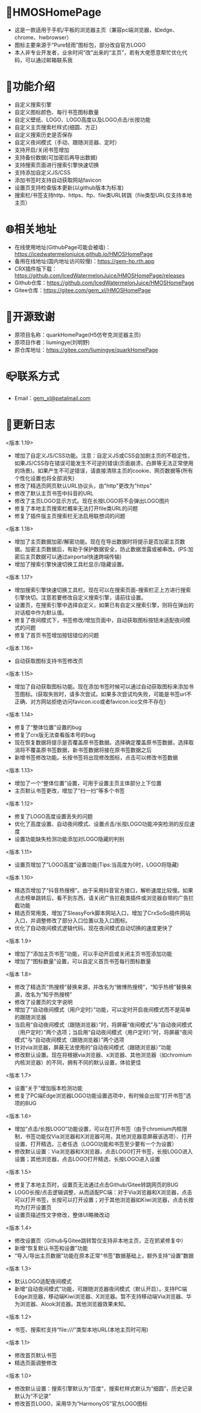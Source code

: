 # 🎯HMOSHomePage
* 这是一款适用于手机/平板的浏览器主页（兼容pc端浏览器，如edge、chrome、hwbrowser）
* 图标主要来源于“Pure轻雨”图标包，部分改自官方LOGO
* 本人非专业开发者，业余时间“改”出来的“主页”，若有大佬愿意帮忙优化代码，可以通过邮箱联系我
# 💎功能介绍
* 自定义搜索引擎
* 自定义图标颜色、每行书签图标数量
* 自定义壁纸、LOGO、LOGO高度以及LOGO点击/长按功能
* 自定义主页搜索栏样式(细圆、方正)
* 自定义搜索历史是否保存
* 自定义夜间模式（手动、跟随浏览器、定时）
* 支持开启/关闭书签增加
* 支持备份数据(可加密后再导出数据)
* 支持搜索页面进行搜索引擎快速切换
* 支持添加自定义JS/CSS
* 添加书签时支持自动获取网站favicon
* 设置页支持检查版本更新(以github版本为标准)
* 搜索栏/书签支持http、https、ftp、file类URL转跳（file类型URL仅支持本地主页）
# 🌐相关地址
* 在线使用地址(GithubPage可能会被墙)：https://icedwatermelonjuice.github.io/HMOSHomePage
* 备用在线地址(国内地址访问较慢)：https://gem-hp.rth.app
* CRX插件版下载：https://github.com/IcedWatermelonJuice/HMOSHomePage/releases
* Github仓库：https://github.com/IcedWatermelonJuice/HMOSHomePage
* Gitee仓库：https://gitee.com/gem_xl/HMOSHomePage
# 🌹开源致谢
* 原项目名称：quarkHomePage(H5仿夸克浏览器主页)
* 原项目作者：liumingye(刘明野)
* 原仓库地址：https://gitee.com/liumingye/quarkHomePage
# 📪联系方式
* Email：gem_xl@petalmail.com
# 📕更新日志
<版本 1.19>
* 增加了自定义JS/CSS功能。注意：自定义JS或CSS会加剧主页的不稳定性，如果JS/CSS存在错误可能发生不可逆的错误(页面崩溃，白屏等无法正常使用的场景)。如果产生不可逆错误，请直接清除主页的cookie、网页数据等(所有个性化设置也将全部消失)
* 修改了精选页网页默认URL协议头，由"http"更改为"https"
* 修改了默认主页书签中抖音的URL
* 修改了主页LOGO显示方式。现在长按LOGO将不会弹出LOGO图片
* 修复了本地主页搜索栏概率无法打开file类URL的问题
* 修复了插件版主页搜索栏无法启用联想词的问题

<版本 1.18>
* 增加了主页数据加密/解密功能。现在在导出数据时将提示是否加密主页数据。加密主页数据后，有助于保护数据安全，防止数据泄露或被串改。(PS:加密后主页数据可以通过airportal快速跨端传输)
* 增加了搜索引擎快速切换工具栏显示/隐藏设置。

<版本 1.17>
* 增加搜索引擎快速切换工具栏。现在可以在搜索页面-搜索栏正上方进行搜索引擎快切。注意若要修改自定义搜索引擎，请前往设置。
* 设置页，在搜索引擎中选择自定义，如果已有自定义搜索引擎，则将在弹出的对话框中作为默认值。
* 修复了夜间模式下，书签修改/增加页面中，自动获取图标按钮未适配夜间模式的问题
* 修复了首页书签增加按钮错位的问题

<版本 1.16>
* 自动获取图标支持书签修改页

<版本 1.15>
* 增加了自动获取图标功能。现在添加书签时候可以通过自动获取图标来添加书签图标。(获取失败时，请多次尝试。如果多次尝试均失败，可能是书签url不正确、对方网站拒绝访问favicon.ico或者favicon.ico文件不存在)

<版本 1.14>
* 修复了“整体位置”设置的bug
* 修复了crx版无法查看版本号的bug
* 现在恢复数据将提示是否覆盖原书签数据。选择确定覆盖原书签数据，选择取消将不覆盖原书签数据，新书签数据将接在原书签数据之后
* 新增书签修改功能。长按书签将出现修改图标，点击可以修改书签数据

<版本 1.13>
* 增加了一个“整体位置”设置，可用于设置主页主体部分上下位置
* 主页默认书签更改，增加了“扫一扫”等多个书签

<版本 1.12>
* 修复了LOGO高度设置丢失的问题
* 优化了高度设置、自动夜间模式、设置点击/长按LOGO功能冲突检测的反应速度
* 设置功能缺失检测功能添加对LOGO隐藏的判别

<版本 1.11>
* 设置页增加了“LOGO高度”设置功能(Tips:当高度为0时，LOGO将隐藏)

<版本 1.10>
* 精选页增加了“抖音热搜榜”。由于采用抖音官方接口，解析速度比较慢。如果点击榜单跳转后，看不到东西，请关闭广告拦截类插件或浏览器自带的广告拦截功能
* 精选页常用类，增加了SleasyFork脚本网站入口，增加了CrxSoSo插件网站入口，并调整修改了部分入口位置以及入口图标。
* 优化了自动夜间模式逻辑代码，现在夜间模式自动切换的速度更快了


<版本 1.9>
* 增加了“添加主页书签”功能，可以手动开启或关闭主页书签添加功能
* 增加了“图标数量”设置，可以自定义首页书签每行图标数量

<版本 1.8>
* 修改了精选页“热搜榜”替换来源，并改名为“微博热搜榜”，“知乎热榜”替换来源，改名为“知乎热搜榜”
* 修改了设置页的文字说明
* 增加了“自动夜间模式（用户定时）”功能，可以定时开启夜间模式而不是简单的跟随浏览器
* 当启用“自动夜间模式（跟随浏览器）”时，将屏蔽“夜间模式”与“自动夜间模式（用户定时）”两个选项；当启用“自动夜间模式（用户定时）”时，将屏蔽“夜间模式”与“自动夜间模式（跟随浏览器）”两个选项
* 针对via浏览器，屏蔽无法使用的“自动夜间模式（跟随浏览器）”功能
* 修改默认设置。现在将根据via浏览器、x浏览器、其他浏览器（如chromium内核浏览器）的不同，拥有不同的默认设置，体验更佳

<版本 1.7>
* 设置“关于”增加版本检测功能
* 修复了PC端Edge浏览器LOGO功能设置选项中，有时候会出现“打开书签”选项的BUG

<版本 1.6>
* 增加“点击/长按LOGO”功能设置，可以在打开书签（由于chromium内核限制，书签功能仅Via浏览器和X浏览器可用，其他浏览器意屏蔽该选项）、打开设置、打开精选，三者任选（LOGO功能和书签至少要有一个为设置）
* 修改默认设置：Via浏览器和X浏览器，点击LOGO打开书签，长按LOGO进入设置；其他浏览器，点击LOGO打开精选，长按LOGO进入设置

<版本 1.5>
* 修复了本地主页时，设置页无法通过点击Github/Gitee转跳网页的BUG
* LOGO长按/点击逻辑调整，从而适配PC端：对于Via浏览器和X浏览器，点击可以打开书签，长按可以打开设置；对于其他浏览器如Kiwi浏览器，点击长按均为打开设置页
* 设置页描述性文字修改，整体UI略微改动
 
<版本 1.4>
* 修改设置页（Github与Gitee跳转暂仅支持非本地主页，正在抓紧修复中）
* 新增“恢复默认书签和设置”功能
* “导入/导出主页数据”功能在原本正常“书签”数据基础上，额外支持“设置”数据

<版本 1.3>
* 默认LOGO适配夜间模式
* 新增“自动夜间模式”功能，可跟随浏览器夜间模式（默认开启）。支持PC端Edge浏览器，移动端Kiwi浏览器、X浏览器。暂不支持移动端Via浏览器、华为浏览器、Alook浏览器。其他浏览器效果未知。

<版本 1.2>
* 书签、搜索栏支持“file:///”类型本地URL(本地主页时可用)

<版本 1.1>
* 修改首页默认书签
* 精选页面调整修改

<版本 1.0>
* 修改默认设置：搜索引擎默认为“百度”，搜索栏样式默认为“细圆”，历史记录默认为“不记录”
* 修改首页LOGO，采用华为“HarmonyOS”官方LOGO图标
